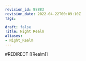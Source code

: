 ```yaml
---
revision_id: 88883
revision_date: 2022-04-22T00:09:10Z
Tags:

draft: false
Title: Night Realm
aliases:
- Night_Realm
---
```

#REDIRECT [[Realm]]